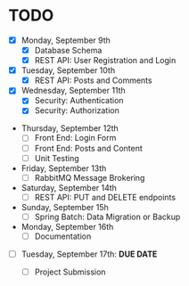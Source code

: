 # TODO

- [x] Monday, September 9th
  - [x] Database Schema
  - [x] REST API: User Registration and Login
- [x] Tuesday, September 10th
  - [x] REST API: Posts and Comments
- [x] Wednesday, September 11th
  - [x] Security: Authentication
  - [x] Security: Authorization
- Thursday, September 12th
  - [ ] Front End: Login Form
  - [ ] Front End: Posts and Content
  - [ ] Unit Testing
- Friday, September 13th
  - [ ] RabbitMQ Message Brokering
- Saturday, September 14th
  - [ ] REST API: PUT and DELETE endpoints
- Sunday, September 15h
  - [ ] Spring Batch: Data Migration or Backup
- Monday, September 16th
  - [ ] Documentation
- [ ] Tuesday, September 17th: **DUE DATE**
  - [ ] Project Submission

